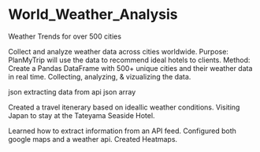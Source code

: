 # World_Weather_Analysis
Weather Trends for over 500 cities

Collect and analyze weather data across cities worldwide. 
Purpose: PlanMyTrip will use the data to recommend ideal hotels to clients.
Method: Create a Pandas DataFrame with 500+ unique cities and their weather data in real time. 
Collecting, analyzing, & vizualizing the data. 

json extracting data from api
json array


Created a travel itenerary based on ideallic weather conditions. Visiting Japan to stay at the Tateyama Seaside Hotel. 

Learned how to extract information from an API feed. Configured both google maps and a weather api. 
Created Heatmaps. 
